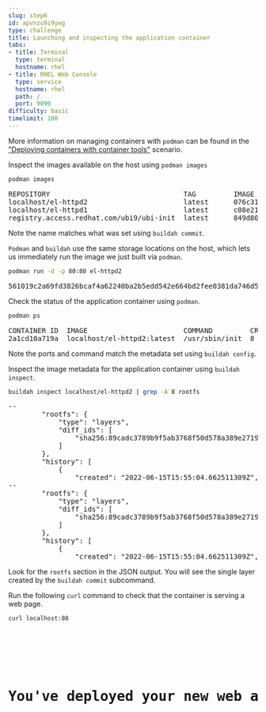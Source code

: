 ```yaml
---
slug: step6
id: apvnzu9i9ywg
type: challenge
title: Launching and inspecting the application container
tabs:
- title: Terminal
  type: terminal
  hostname: rhel
- title: RHEL Web Console
  type: service
  hostname: rhel
  path: /
  port: 9090
difficulty: basic
timelimit: 100
---
```

More information on managing containers with `podman` can be found in the ["Deploying containers with container tools"](https://lab.redhat.com/podman-deploy) scenario.

Inspect the images available on the host using `podman images`

```bash
podman images
```

<pre class="file">
REPOSITORY                                TAG         IMAGE ID      CREATED         SIZE
localhost/el-httpd2                       latest      076c3116b4c1  40 seconds ago  299 MB
localhost/el-httpd1                       latest      c08e21fe69a5  16 minutes ago  299 MB
registry.access.redhat.com/ubi9/ubi-init  latest      849d803e50eb  32 hours ago    247 MB
</pre>

Note the name matches what was set using `buildah commit`.

`Podman` and `buildah` use the same storage locations on the host, which lets us immediately run the image we just built via `podman`.

```bash
podman run -d -p 80:80 el-httpd2
```

<pre class="file">
561019c2a69fd3826bcaf4a62240ba2b5edd542e664bd2fee0381da746d58d95
</pre>

Check the status of the application container using `podman`.

```bash
podman ps
```

<pre class="file">
CONTAINER ID  IMAGE                       COMMAND         CREATED        STATUS            PORTS               NAMES
2a1cd10a719a  localhost/el-httpd2:latest  /usr/sbin/init  8 seconds ago  Up 8 seconds ago  0.0.0.0:80->80/tcp  youthful_hertz
</pre>

Note the ports and command match the metadata set using `buildah config`.

Inspect the image metadata for the application container using `buildah inspect`.

```bash
buildah inspect localhost/el-httpd2 | grep -A 8 rootfs
```

<pre class="file">
--
        "rootfs": {
            "type": "layers",
            "diff_ids": [
                "sha256:89cadc3789b9f5ab3768f50d578a389e2719cf9981b585e70ca409b8b143defc"
            ]
        },
        "history": [
            {
                "created": "2022-06-15T15:55:04.662511309Z",
--
        "rootfs": {
            "type": "layers",
            "diff_ids": [
                "sha256:89cadc3789b9f5ab3768f50d578a389e2719cf9981b585e70ca409b8b143defc"
            ]
        },
        "history": [
            {
                "created": "2022-06-15T15:55:04.662511309Z",
</pre>

Look for the `rootfs` section in the JSON output. You will see the single layer created by the `buildah commit` subcommand.

Run the following `curl` command to check that the container is serving a web page.

```bash
curl localhost:80
```

<pre class="file">
<!DOCTYPE html>
<head>
  <title>Welcome to a container!</title>
</head>
<body>
<h1>You've deployed your new web application into a container from scratch!</h1>
</body>
</pre>